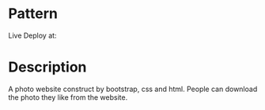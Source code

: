 # Pattern
Live Deploy at:

# Description
A photo website construct by bootstrap, css and html.
People can download the photo they like from the website.

